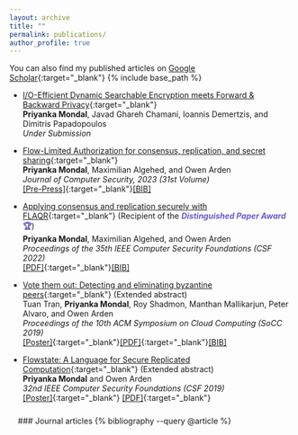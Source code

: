 ```yaml
---
layout: archive
title: ""
permalink: publications/
author_profile: true
---
```


You can also find my published articles on [Google Scholar](https://scholar.google.com/citations?user=xHRP7lkAAAAJ&hl=en){:target="_blank"}
{% include base_path %}


- [I/O-Efficient Dynamic Searchable Encryption meets Forward &
Backward Privacy](){:target="_blank"}<br>
**Priyanka Mondal**, Javad Ghareh Chamani, Ioannis Demertzis, and Dimitris Papadopoulos <br>
<i>Under Submission</i>

- [Flow-Limited Authorization for consensus, replication, and secret sharing](){:target="_blank"}<br>
**Priyanka Mondal**, Maximilian Algehed, and Owen Arden <br>
  <i>Journal of Computer Security, 2023 (31st Volume)</i><br>
  [[Pre-Press]](https://content.iospress.com/journals/journal-of-computer-security/Pre-press/Pre-press){:target="_blank"}[[BIB]]()

- [Applying consensus and replication securely with FLAQR](https://ieeexplore.ieee.org/document/9919637){:target="_blank"} (Recipient of the <b> <font color="SlateBlue"> <i> Distinguished Paper Award </i> 🏆</font></b>) <br>
**Priyanka Mondal**, Maximilian Algehed, and Owen Arden <br>
<i>Proceedings of the 35th IEEE Computer Security Foundations (CSF 2022)</i><br>
[[PDF]](https://drive.google.com/file/d/1RvG4morYwqtZj39K7GKkcbnc91zBL8RJ/view?usp=drive_link){:target="_blank"}[[BIB]]()



- [Vote them out: Detecting and eliminating byzantine peers](https://dl.acm.org/doi/abs/10.1145/3357223.3365442){:target="_blank"} (Extended abstract)<br>
Tuan Tran, **Priyanka Mondal**, Roy Shadmon, Manthan Mallikarjun, Peter Alvaro, and Owen Arden <br>
<i>Proceedings of the 10th ACM Symposium on Cloud Computing (SoCC 2019)</i><br>
[[Poster]](){:target="_blank"}[[PDF]](https://drive.google.com/file/d/1GRxsjw64xL74-oiJ_dhfyhWAHbnkoBdS/view?usp=drive_link){:target="_blank"}[[BIB]]()

- [Flowstate: A Language for Secure Replicated Computation](https://web.stevens.edu/csf2019/program.html){:target="_blank"} (Extended abstract)<br>
**Priyanka Mondal** and Owen Arden <br>
<i>32nd IEEE Computer Security Foundations (CSF 2019)</i><br>
[[Poster]](https://drive.google.com/file/d/1xVm7xlsimldurA3psJ7gOdS7WbtEIKU4/view?usp=sharing){:target="_blank"}
[[PDF]](https://drive.google.com/file/d/19kTyo9jv64xKZwERCbZL3j9tREOX27tr/view?usp=sharing){:target="_blank"}



<style>
.jumbotron{
    padding:3%;
    padding-bottom:10px;
    padding-top:10px;
    margin-top:10px;
    margin-bottom:30px;
}
</style>

 <div class="jumbotron">
### Journal articles
{% bibliography --query @article %}
</div>




